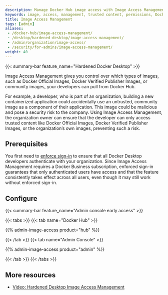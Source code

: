 ```yaml
---
description: Manage Docker Hub image access with Image Access Management, restricting developers to trusted images for enhanced security
keywords: image, access, management, trusted content, permissions, Docker Business feature, security, admin
title: Image Access Management
tags: [admin]
aliases:
 - /docker-hub/image-access-management/
 - /desktop/hardened-desktop/image-access-management/
 - /admin/organization/image-access/
 - /security/for-admins/image-access-management/
weight: 40
---
```


{{< summary-bar feature_name="Hardened Docker Desktop" >}}

Image Access Management gives you control over which types of images, such as Docker Official Images, Docker Verified Publisher Images, or community images, your developers can pull from Docker Hub.

For example, a developer, who is part of an organization, building a new containerized application could accidentally use an untrusted, community image as a component of their application. This image could be malicious and pose a security risk to the company. Using Image Access Management, the organization owner can ensure that the developer can only access trusted content like Docker Official Images, Docker Verified Publisher Images, or the organization’s own images, preventing such a risk.

## Prerequisites

You first need to [enforce sign-in](/manuals/security/for-admins/enforce-sign-in/_index.md) to ensure that all Docker Desktop developers authenticate with your organization. Since Image Access Management requires a Docker Business subscription, enforced sign-in guarantees that only authenticated users have access and that the feature consistently takes effect across all users, even though it may still work without enforced sign-in.

## Configure

{{< summary-bar feature_name="Admin console early access" >}}

{{< tabs >}}
{{< tab name="Docker Hub" >}}

{{% admin-image-access product="hub" %}}

{{< /tab >}}
{{< tab name="Admin Console" >}}

{{% admin-image-access product="admin" %}}

{{< /tab >}}
{{< /tabs >}}

## More resources

- [Video: Hardened Desktop Image Access Management](https://www.youtube.com/watch?v=r3QRKHA1A5U)
